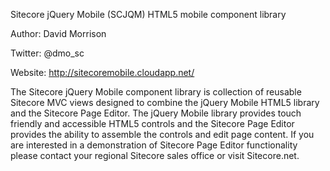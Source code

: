 Sitecore jQuery Mobile (SCJQM) HTML5 mobile component library

Author: David Morrison

Twitter: @dmo_sc

Website: http://sitecoremobile.cloudapp.net/

The Sitecore jQuery Mobile component library is collection of reusable 
Sitecore MVC views designed to combine the jQuery Mobile HTML5 library 
and the Sitecore Page Editor. The jQuery Mobile library provides touch 
friendly and accessible HTML5 controls and the Sitecore Page Editor provides 
the ability to assemble the controls and edit page content. If you are 
interested in a demonstration of Sitecore Page Editor functionality please 
contact your regional Sitecore sales office or visit Sitecore.net. 
